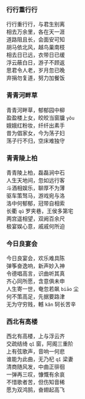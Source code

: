 ### 行行重行行    
行行重行行，与君生别离  
相去万余里，各在天一涯  
道路阻且长，会面安可知  
胡马依北风，越鸟巢南枝  
相去日已远，衣带日已缓  
浮云蔽白日，游子不顾返  
思君令人老，岁月忽已晚  
弃捐勿复道，努力加餐饭  
  
### 青青河畔草
青青河畔草，郁郁园中柳  
盈盈楼上女，皎皎当窗牖 `yǒu`    
娥娥红粉妆，纤纤出素手  
昔为倡家女，今为荡子妇  
荡子行不归，空床难独守  

### 青青陵上柏
青青陵上柏，磊磊涧中石  
人生天地间，忽如远行客  
斗酒相娱乐，聊厚不为薄  
驱车策驽马，游戏宛与洛  
洛中何郁郁，冠带自相索  
长衢 `qú` 罗夹巷，王侯多第宅  
两宫遥相望，双阙百余尺  
极宴娱心意，戚戚何所迫  

### 今日良宴会
今日良宴会，欢乐难具陈  
弹筝奋逸响，新声妙入神  
令德唱高言，识曲听其真  
齐心同所愿，含意俱未申  
人生寄一世，奄忽若飙 `biāo` 尘  
何不策高足，先据要路津  
无为守穷贱，轗 `kǎn` 轲长苦辛  

### 西北有高楼
西北有高楼，上与浮云齐  
交疏结绮 `qǐ` 窗，阿阁三重阶  
上有弦歌声，音响一何悲  
谁能为此曲，无乃杞 `qǐ` 梁妻  
清商随风发，中曲正徘徊  
一弹再三叹，慷慨有余哀  
不惜歌者苦，但伤知音稀  
愿为双鸿鹄，奋翅起高飞  